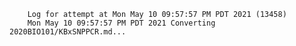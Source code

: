         Log for attempt at Mon May 10 09:57:57 PM PDT 2021 (13458)
        Mon May 10 09:57:57 PM PDT 2021 Converting 2020BIO101/KBxSNPPCR.md...
